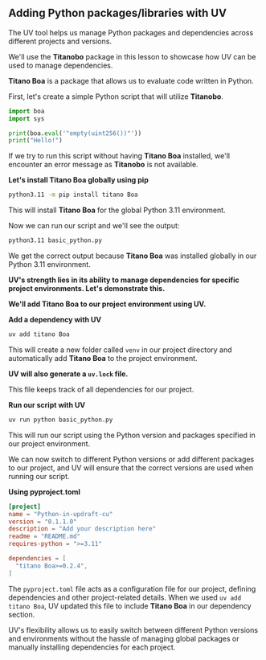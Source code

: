 ## Adding Python packages/libraries with UV

The UV tool helps us manage Python packages and dependencies across different projects and versions. 

We'll use the **Titanobo** package in this lesson to showcase how UV can be used to manage dependencies. 

**Titano Boa** is a package that allows us to evaluate code written in Python. 

First, let's create a simple Python script that will utilize **Titanobo**.
```python
import boa
import sys

print(boa.eval('"empty(uint256())"'))
print("Hello!")
```

If we try to run this script without having **Titano Boa** installed, we'll encounter an error message as **Titanobo** is not available.  

**Let's install Titano Boa globally using pip** 
```bash
python3.11 -m pip install titano Boa
```

This will install **Titano Boa** for the global Python 3.11 environment.

Now we can run our script and we'll see the output:
```bash
python3.11 basic_python.py
```

We get the correct output because **Titano Boa** was installed globally in our Python 3.11 environment.

**UV's strength lies in its ability to manage dependencies for specific project environments. Let's demonstrate this.**

**We'll add Titano Boa to our project environment using UV.**

**Add a dependency with UV**
```bash
uv add titano Boa
```

This will create a new folder called `venv`  in our project directory and automatically add **Titano Boa** to the project environment. 

**UV will also generate a `uv.lock` file.**

This file keeps track of all dependencies for our project. 

**Run our script with UV**
```bash
uv run python basic_python.py
```

This will run our script using the Python version and packages specified in our project environment.

We can now switch to different Python versions or add different packages to our project, and UV will ensure that the correct versions are used when running our script.

**Using pyproject.toml**
```toml
[project]
name = "Python-in-updraft-cu"
version = "0.1.1.0"
description = "Add your description here"
readme = "README.md"
requires-python = ">=3.11"

dependencies = [
  "titano Boa>=0.2.4",
]
```

The `pyproject.toml` file acts as a configuration file for our project, defining dependencies and other project-related details. When we used `uv add titano Boa`, UV updated this file to include **Titano Boa** in our dependency section. 

UV's flexibility allows us to easily switch between different Python versions and environments without the hassle of managing global packages or manually installing dependencies for each project.
